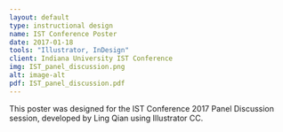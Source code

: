 ```yaml
---
layout: default
type: instructional design
name: IST Conference Poster
date: 2017-01-18
tools: "Illustrator, InDesign"
client: Indiana University IST Conference
img: IST_panel_discussion.png
alt: image-alt
pdf: IST_panel_discussion.pdf
---
```

This poster was designed for the IST Conference 2017 Panel Discussion session, developed by Ling Qian using Illustrator CC.
